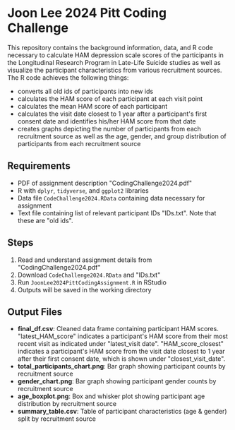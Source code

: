 # Joon Lee 2024 Pitt Coding Challenge
This repository contains the background information, data, and R code necessary to calculate HAM depression scale scores of the participants in the Longitudinal Research Program in Late-Life Suicide studies as well as visualize the participant characteristics from various recruitment sources. The R code achieves the following things:
- converts all old ids of participants into new ids
- calculates the HAM score of each participant at each visit point
- calculates the mean HAM score of each participant
- calculates the visit date closest to 1 year after a participant's first consent date and identifies his/her HAM score from that date
- creates graphs depicting the number of participants from each recruitment source as well as the age, gender, and group distribution of participants from each recruitment source

## Requirements
- PDF of assignment description "CodingChallenge2024.pdf"
- R with `dplyr`, `tidyverse`, and `ggplot2` libraries
- Data file `CodeChallenge2024.RData` containing data necessary for assignment
- Text file containing list of relevant participant IDs "IDs.txt". Note that these are "old ids".

## Steps
1. Read and understand assignment details from "CodingChallenge2024.pdf"
2. Download `CodeChallenge2024.RData` and "IDs.txt"
3. Run `JoonLee2024PittCodingAssignment.R` in RStudio
4. Outputs will be saved in the working directory

## Output Files
- **final_df.csv**: Cleaned data frame containing participant HAM scores. "latest_HAM_score" indicates a participant's HAM score from their most recent visit as indicated under "latest_visit date". "HAM_score_closest" indicates a participant's HAM score from the visit date closest to 1 year after their first consent date, which is shown under "closest_visit_date".
- **total_participants_chart.png**: Bar graph showing participant counts by recruitment source
- **gender_chart.png**: Bar graph showing participant gender counts by recruitment source
- **age_boxplot.png**: Box and whisker plot showing participant age distribution by recruitment source
- **summary_table.csv**: Table of participant characteristics (age & gender) split by recruitment source 
